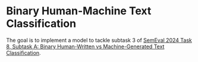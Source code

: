 # Binary Human-Machine Text Classification
The goal is to implement a model to tackle subtask 3 of [SemEval 2024 Task 8, Subtask A: Binary Human-Written vs Machine-Generated Text Classification](https://www.codabench.org/competitions/1752/).
